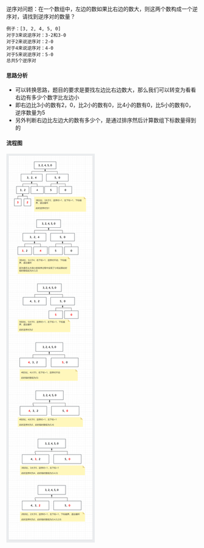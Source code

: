 逆序对问题：在一个数组中，左边的数如果比右边的数大，则这两个数构成一个逆序对，请找到逆序对的数量？

```tex
例子：[3, 2, 4, 5, 0] 
对于3来说逆序对：3-2和3-0
对于2来说逆序对：2-0
对于4来说逆序对：4-0
对于5来说逆序对：5-0
总共5个逆序对
```



#### 思路分析

- 可以转换思路，题目的要求是要找左边比右边数大，那么我们可以转变为看看右边有多少个数字比左边小
- 即右边比3小的数有2，0，比2小的数有0，比4小的数有0，比5小的数有0，逆序数量为5
- 另外判断右边比左边大的数有多少个，是通过排序然后计算数组下标数量得到的



#### 流程图

<img src="/images/wiki/algorithm/algorithm-inversion-pair_step1.png"  />